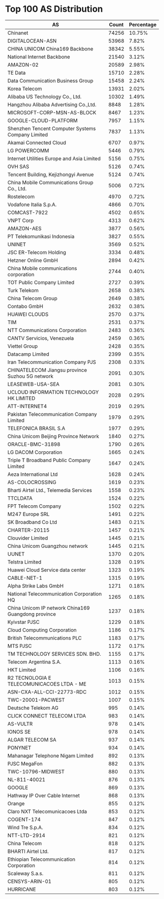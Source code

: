 # Top 100 AS Distribution
| AS | Count | Percentage |
|----|----|----|
| Chinanet | 74256 | 10.75% |
| DIGITALOCEAN-ASN | 53968 | 7.82% |
| CHINA UNICOM China169 Backbone | 38342 | 5.55% |
| National Internet Backbone | 21540 | 3.12% |
| AMAZON-02 | 20589 | 2.98% |
| TE Data | 15710 | 2.28% |
| Data Communication Business Group | 15458 | 2.24% |
| Korea Telecom | 13931 | 2.02% |
| Alibaba US Technology Co., Ltd. | 10302 | 1.49% |
| Hangzhou Alibaba Advertising Co.,Ltd. | 8848 | 1.28% |
| MICROSOFT-CORP-MSN-AS-BLOCK | 8467 | 1.23% |
| GOOGLE-CLOUD-PLATFORM | 7957 | 1.15% |
| Shenzhen Tencent Computer Systems Company Limited | 7837 | 1.13% |
| Akamai Connected Cloud | 6707 | 0.97% |
| LG POWERCOMM | 5446 | 0.79% |
| Internet Utilities Europe and Asia Limited | 5156 | 0.75% |
| OVH SAS | 5126 | 0.74% |
| Tencent Building, Kejizhongyi Avenue | 5124 | 0.74% |
| China Mobile Communications Group Co., Ltd. | 5006 | 0.72% |
| Rostelecom | 4970 | 0.72% |
| Vodafone Italia S.p.A. | 4866 | 0.70% |
| COMCAST-7922 | 4502 | 0.65% |
| VNPT Corp | 4313 | 0.62% |
| AMAZON-AES | 3877 | 0.56% |
| PT Telekomunikasi Indonesia | 3827 | 0.55% |
| UNINET | 3569 | 0.52% |
| JSC ER-Telecom Holding | 3334 | 0.48% |
| Hetzner Online GmbH | 2894 | 0.42% |
| China Mobile communications corporation | 2744 | 0.40% |
| TOT Public Company Limited | 2727 | 0.39% |
| Turk Telekom | 2658 | 0.38% |
| China Telecom Group | 2649 | 0.38% |
| Contabo GmbH | 2632 | 0.38% |
| HUAWEI CLOUDS | 2570 | 0.37% |
| TIM | 2531 | 0.37% |
| NTT Communications Corporation | 2483 | 0.36% |
| CANTV Servicios, Venezuela | 2459 | 0.36% |
| Viettel Group | 2428 | 0.35% |
| Datacamp Limited | 2399 | 0.35% |
| Iran Telecommunication Company PJS | 2308 | 0.33% |
| CHINATELECOM Jiangsu province Suzhou 5G network | 2091 | 0.30% |
| LEASEWEB-USA-SEA | 2081 | 0.30% |
| UCLOUD INFORMATION TECHNOLOGY HK LIMITED | 2028 | 0.29% |
| ATT-INTERNET4 | 2019 | 0.29% |
| Pakistan Telecommunication Company Limited | 1979 | 0.29% |
| TELEFONICA BRASIL S.A | 1977 | 0.29% |
| China Unicom Beijing Province Network | 1840 | 0.27% |
| ORACLE-BMC-31898 | 1790 | 0.26% |
| LG DACOM Corporation | 1665 | 0.24% |
| Triple T Broadband Public Company Limited | 1647 | 0.24% |
| Aeza International Ltd | 1628 | 0.24% |
| AS-COLOCROSSING | 1619 | 0.23% |
| Bharti Airtel Ltd., Telemedia Services | 1558 | 0.23% |
| TTCLDATA | 1524 | 0.22% |
| FPT Telecom Company | 1502 | 0.22% |
| M247 Europe SRL | 1491 | 0.22% |
| SK Broadband Co Ltd | 1483 | 0.21% |
| CHARTER-20115 | 1457 | 0.21% |
| Clouvider Limited | 1445 | 0.21% |
| China Unicom Guangzhou network | 1445 | 0.21% |
| UUNET | 1370 | 0.20% |
| Telstra Limited | 1328 | 0.19% |
| Huawei Cloud Service data center | 1323 | 0.19% |
| CABLE-NET-1 | 1315 | 0.19% |
| Alpha Strike Labs GmbH | 1271 | 0.18% |
| National Telecommunication Corporation HQ | 1265 | 0.18% |
| China Unicom IP network China169 Guangdong province | 1237 | 0.18% |
| Kyivstar PJSC | 1229 | 0.18% |
| Cloud Computing Corporation | 1186 | 0.17% |
| British Telecommunications PLC | 1183 | 0.17% |
| MTS PJSC | 1172 | 0.17% |
| TM TECHNOLOGY SERVICES SDN. BHD. | 1155 | 0.17% |
| Telecom Argentina S.A. | 1113 | 0.16% |
| HKT Limited | 1106 | 0.16% |
| R2 TECNOLOGIA E TELECOMUNICACOES LTDA - ME | 1013 | 0.15% |
| ASN-CXA-ALL-CCI-22773-RDC | 1012 | 0.15% |
| TWC-20001-PACWEST | 1007 | 0.15% |
| Deutsche Telekom AG | 995 | 0.14% |
| CLICK CONNECT TELECOM LTDA | 983 | 0.14% |
| AS-VULTR | 978 | 0.14% |
| IONOS SE | 978 | 0.14% |
| ALGAR TELECOM SA | 937 | 0.14% |
| PONYNET | 934 | 0.14% |
| Mahanagar Telephone Nigam Limited | 892 | 0.13% |
| PJSC MegaFon | 882 | 0.13% |
| TWC-10796-MIDWEST | 880 | 0.13% |
| NL-811-40021 | 876 | 0.13% |
| GOOGLE | 869 | 0.13% |
| Hathway IP Over Cable Internet | 868 | 0.13% |
| Orange | 855 | 0.12% |
| Claro NXT Telecomunicacoes Ltda | 853 | 0.12% |
| COGENT-174 | 847 | 0.12% |
| Wind Tre S.p.A. | 834 | 0.12% |
| NTT-LTD-2914 | 821 | 0.12% |
| China Telecom | 818 | 0.12% |
| BHARTI Airtel Ltd. | 817 | 0.12% |
| Ethiopian Telecommunication Corporation | 814 | 0.12% |
| Scaleway S.a.s. | 811 | 0.12% |
| CENSYS-ARIN-01 | 805 | 0.12% |
| HURRICANE | 803 | 0.12% |
